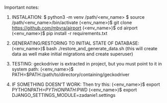 Important notes:
1. INSTALATION:
	$ python3 -m venv /path/<env_name>
	$ source /path/<env_name>/bin/activate
	(<env_name>)$ git clone https://github.com/mbyra/airport
	(<env_name>)$ cd airport
	(<env_name>)$ pip install -r requirements.txt

2. GENERATING/RESTORING TO INITIAL STATE OF DATABASE:
	(<env_name>)$ bash ./restore_and_generate_data.sh
	(this will create data as well make initial migrations and create superuser)

3. TESTING: 
	geckodriver is extracted in project, but you must point to it in system path: 
	(<env_name>)$ PATH=$PATH:/path/to/directory/containing/geckodriver

4. IF SOMETHING DOESN'T WORK:
	Then try this:
	(<env_name>)$ export PYTHONPATH=$PYTHONPATH:$PWD
	(<env_name>)$ export DJANGO_SETTINGS_MODULE=zadanie1.settings